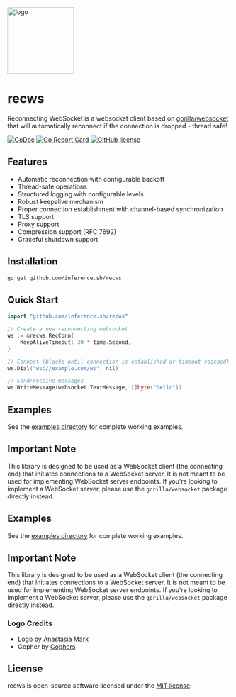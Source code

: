 <img width="150" src="https://raw.githubusercontent.com/inference.sh/recws/master/recws-logo.png" alt="logo">

# recws

Reconnecting WebSocket is a websocket client based on [gorilla/websocket](https://github.com/gorilla/websocket) that will automatically reconnect if the connection is dropped - thread safe!

[![GoDoc](https://godoc.org/github.com/inference.sh/recws?status.svg)](https://godoc.org/github.com/inference.sh/recws)
[![Go Report Card](https://goreportcard.com/badge/github.com/inference.sh/recws)](https://goreportcard.com/report/github.com/inference.sh/recws)
[![GitHub license](https://img.shields.io/github/license/Naereen/StrapDown.js.svg)](https://github.com/Naereen/StrapDown.js/blob/master/LICENSE)

## Features

- Automatic reconnection with configurable backoff
- Thread-safe operations
- Structured logging with configurable levels
- Robust keepalive mechanism
- Proper connection establishment with channel-based synchronization
- TLS support
- Proxy support
- Compression support (RFC 7692)
- Graceful shutdown support

## Installation

```bash
go get github.com/inference.sh/recws
```

## Quick Start

```go
import "github.com/inference.sh/recws"

// Create a new reconnecting websocket
ws := &recws.RecConn{
    KeepAliveTimeout: 30 * time.Second,
}

// Connect (blocks until connection is established or timeout reached)
ws.Dial("ws://example.com/ws", nil)

// Send/receive messages
ws.WriteMessage(websocket.TextMessage, []byte("hello"))
```

## Examples

See the [examples directory](examples/) for complete working examples.


## Important Note

This library is designed to be used as a WebSocket client (the connecting end) that initiates connections to a WebSocket server. It is not meant to be used for implementing WebSocket server endpoints. If you're looking to implement a WebSocket server, please use the `gorilla/websocket` package directly instead.

## Examples

See the [examples directory](examples/) for complete working examples.

## Important Note

This library is designed to be used as a WebSocket client (the connecting end) that initiates connections to a WebSocket server. It is not meant to be used for implementing WebSocket server endpoints. If you're looking to implement a WebSocket server, please use the `gorilla/websocket` package directly instead.


### Logo Credits
- Logo by [Anastasia Marx](https://www.behance.net/AnastasiaMarx)
- Gopher by [Gophers](https://github.com/egonelbre/gophers)

## License

recws is open-source software licensed under the [MIT license](https://opensource.org/licenses/MIT).
